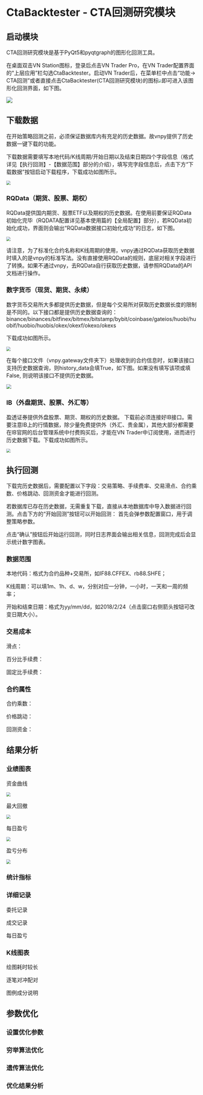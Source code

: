 # CtaBacktester - CTA回测研究模块

## 启动模块

CTA回测研究模块是基于PyQt5和pyqtgraph的图形化回测工具。

在桌面双击VN Station图标，登录后点击VN Trader Pro，在VN Trader配置界面的“上层应用”栏勾选CtaBacktester。启动VN Trader后，在菜单栏中点击“功能-> CTA回测”或者直接点击CtaBacktester(CTA回测研究模块)的图标<img src="https://www.hualigs.cn/image/6034a02aa88be.jpg" style="zoom: 50%;" />即可进入该图形化回测界面，如下图。

![](https://www.hualigs.cn/image/6034a4dfcfa6e.jpg)





## 下载数据

在开始策略回测之前，必须保证数据库内有充足的历史数据。故vnpy提供了历史数据一键下载的功能。

下载数据需要填写本地代码/K线周期/开始日期以及结束日期四个字段信息（格式详见【执行回测】-【数据范围】部分的介绍），填写完字段信息后，点击下方“下载数据”按钮启动下载程序，下载成功如图所示。

 <img src="https://www.hualigs.cn/image/6034b0021eda4.jpg" style="zoom: 67%;" />



### RQData（期货、股票、期权）

RQData提供国内期货、股票ETF以及期权的历史数据。在使用前要保证RQData初始化完毕（RQDATA配置详见基本使用篇的【全局配置】部分），若RQData初始化成功，界面则会输出“RQData数据接口初始化成功“的日志，如下图。

 <img src="https://www.hualigs.cn/image/6034af5a273f1.jpg" style="zoom:67%;" />

请注意，为了标准化合约名称和K线周期的使用，vnpy通过RQData获取历史数据时填入的是vnpy的标准写法。没有直接使用RQData的规则，底层对相关字段进行了转换。如果不通过vnpy，去RQData自行获取历史数据，请参照RQData的API文档进行操作。



### 数字货币（现货、期货、永续）

数字货币交易所大多都提供历史数据，但是每个交易所对获取历史数据长度的限制是不同的。以下接口都是提供历史数据查询的：binance/binances/bitfinex/bitmex/bitstamp/bybit/coinbase/gateios/huobi/huobif/huobio/huobis/okex/okexf/okexo/okexs

下载成功如图所示。

 <img src="https://www.hualigs.cn/image/6034c40021a48.jpg" style="zoom:67%;" />

在每个接口文件（vnpy.gateway文件夹下）处理收到的合约信息时，如果该接口支持历史数据查询，则history_data会填True，如下图。如果没有填写该项或填False, 则说明该接口不提供历史数据。

 <img src="https://www.hualigs.cn/image/6034ba561a077.jpg" style="zoom:80%;" />



### IB（外盘期货、股票、外汇等）

盈透证券提供外盘股票、期货、期权的历史数据。 下载前必须连接好IB接口。需要注意IB上的行情数据，除少量免费提供外（外汇、贵金属），其他大部分都需要在IB官网的后台管理系统中付费购买后，才能在VN Trader中订阅使用，进而进行历史数据下载。下载成功如图所示。

 <img src="https://www.hualigs.cn/image/6034c3192b219.jpg" style="zoom:67%;" />



## 执行回测

下载完历史数据后，需要配置以下字段：交易策略、手续费率、交易滑点、合约乘数、价格跳动、回测资金才能进行回测。

若数据库已存在历史数据，无需重复下载，直接从本地数据库中导入数据进行回测。点击下方的“开始回测”按钮可以开始回测： 首先会弹参数配置窗口，用于调整策略参数。

点击“确认”按钮后开始运行回测，同时日志界面会输出相关信息，回测完成后会显示统计数字图表。



### 数据范围

本地代码：格式为合约品种+交易所，如IF88.CFFEX、rb88.SHFE；

K线周期：可以填1m、1h、d、w，分别对应一分钟，一小时，一天和一周的频率；

开始和结束日期：格式为yy/mm/dd，如2018/2/24（点击窗口右侧箭头按钮可改变日期大小）。

### 交易成本

滑点：

百分比手续费：

固定比手续费：

### 合约属性

合约乘数：

价格跳动：

回测资金：





## 结果分析

### 业绩图表

资金曲线

 <img src="https://www.hualigs.cn/image/6034cf77ef159.jpg" style="zoom: 70%;" />

最大回撤

 <img src="https://www.hualigs.cn/image/6034cfb17c0e2.jpg" style="zoom: 70%;" />

每日盈亏

 <img src="https://www.hualigs.cn/image/6034cfee8ba6f.jpg" style="zoom:70%;" />

盈亏分布

 <img src="https://www.hualigs.cn/image/6034d012c8e97.jpg" style="zoom:70%;" />

### 统计指标


### 详细记录

委托记录

成交记录

每日盈亏

### K线图表

绘图耗时较长

逐笔对冲配对

图例成分说明





## 参数优化

### 设置优化参数

### 穷举算法优化

### 遗传算法优化

### 优化结果分析
